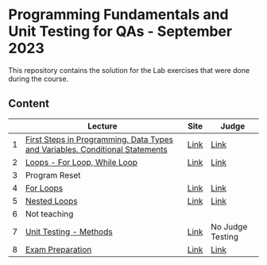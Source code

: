 # Programming Fundamentals and Unit Testing for QAs - September 2023

This repository contains the solution for the Lab exercises that were done during the course.

## Content

|   | Lecture                   | Site | Judge |
|---|---------------------------|------|-------|
| 1  | [First Steps in Programming. Data Types and Variables. Conditional Statements](./solutions/01.IntroAndBasicSyntax) | [Link](https://softuni.bg/trainings/4256/programming-fundamentals-and-unit-testing-september-2023#lesson-60017) | [Link](https://judge.softuni.org/Contests/4290/First-Steps-in-Programming-Lab) |
| 2  | [Loops - For Loop, While Loop](./solutions/02.Loops/) | [Link](https://softuni.bg/trainings/4256/programming-fundamentals-and-unit-testing-september-2023#lesson-60020) | [Link](https://judge.softuni.org/Contests/4340/Loops-While-and-For-Loops-Nested-Loops-Lab) |
| 3 | Program Reset
| 4 | [For Loops](./solutions/04.ForLoops/) | [Link](https://softuni.bg/trainings/4256/programming-fundamentals-and-unit-testing-september-2023#lesson-60027) | [Link](https://judge.softuni.org/Contests/4404/For-Loop-Lab) |
| 5 | [Nested Loops](./solutions/05.NestedLoops/) | [Link](https://softuni.bg/trainings/4256/programming-fundamentals-and-unit-testing-september-2023#lesson-60031) | [Link](https://judge.softuni.org/Contests/4416/Nested-Loops-Lab) |
| 6 | Not teaching
| 7 | [Unit Testing - Methods](./solutions/07.UnitTestingMethods/) | [Link](https://softuni.bg/trainings/4256/programming-fundamentals-and-unit-testing-september-2023#lesson-62113) | No Judge Testing |
| 8 | [Exam Preparation](./solutions/08.ExamPrepration/) | [Link](https://softuni.bg/trainings/4256/programming-fundamentals-and-unit-testing-september-2023#lesson-64723) | [Link](https://judge.softuni.org/Contests/4454/Exam-Preparation-I) |
